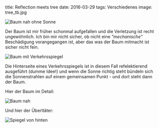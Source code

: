 title: Reflection meets tree
date: 2016-03-29
tags: Verschiedenes
image: tree_tb.jpg

![Baum nah ohne Sonne]({filename}tree2.jpg)

Der Baum ist mir früher schonmal aufgefallen und die Verletzung ist recht ungewöhnlich. Ich bin mir nicht sicher, ob
nicht eine *"mechanische"* Beschädigung vorangegangen ist, aber das was der Baum mitmacht ist sicher nicht fein.

![Baum mit Verkehrsspiegel]({filename}mirror.jpg)

Die Hinterseite eines Verkehrsspiegels ist in diesem Fall refelektierend ausgeführt (dumme Idee!) und wenn die Sonne
richtig steht bündeln sich die Sonnenstrahlen auf einem gemeinsamen Punkt - und dort steht dann der Baum.

Hier der Baum im Detail:

![Baum nah]({filename}tree.jpg)

Und hier der Überltäter:

![Spiegel von hinten]({filename}mirror2.jpg)

